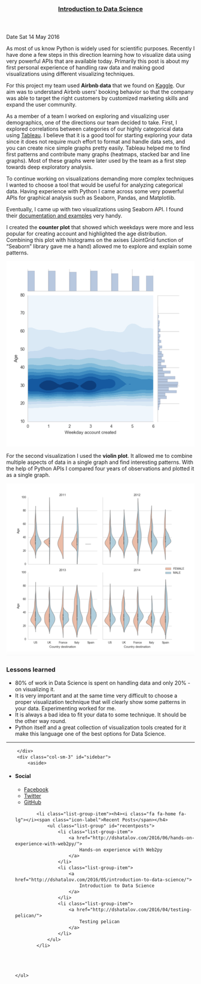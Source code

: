 <body>
<div class="container">
    <div class="row">
        <div class="col-sm-9">
    <section id="content">
        <article>
            <header class="page-header">
                <h1>
                    <a href="http://dshatalov.com/2016/05/introduction-to-data-science/"
                       rel="bookmark"
                       title="Permalink to Introduction to Data Science">
                        Introduction to Data Science
                    </a>
                </h1>
            </header>
            <div class="entry-content">
                <div class="panel">
                    <div class="panel-body">
<footer class="post-info">
    <span class="label label-default">Date</span>
    <span class="published">
        <i class="fa fa-calendar"></i><time datetime="2016-05-14T20:00:00-05:00"> Sat 14 May 2016</time>
    </span>





    
</footer><!-- /.post-info -->                    </div>
                </div>
                <p>As most of us know Python is widely used for scientific purposes. Recently I have done a few steps in this direction learning how to visualize data using very powerful APIs that are available today. Primarily this post is about my first personal experience of handling raw data and making good visualizations using different visualizing techniques. </p>
<p>For this project my team used <strong>Airbnb data</strong> that we found on <a href="https://www.kaggle.com/c/airbnb-recruiting-new-user-bookings">Kaggle</a>. Our aim was to understand Airbnb users' booking behavior so that the company was able to target the right customers by customized marketing skills and expand the user community.</p>
<p>As a member of a team I worked on exploring and visualizing user demographics, one of the directions our team decided to take. First, I explored correlations between categories of our highly categorical data using <a href="http://www.tableau.com/">Tableau</a>. I believe that it is a good tool for starting exploring your data since it does not require much effort to format and handle data sets, and you can create nice simple graphs pretty easily. Tableau helped me to find first patterns and contribute many graphs (heatmaps, stacked bar and line graphs). Most of these graphs were later used by the team as a first step towards deep exploratory analysis. </p>
<p>To continue working on visualizations demanding more complex techniques I wanted to choose a tool that would be useful for analyzing categorical data. Having experience with Python I came across some very powerful APIs for graphical analysis such as Seaborn, Pandas, and Matplotlib. </p>
<p>Eventually, I came up with two visualizations using Seaborn API. I found their <a href="https://stanford.edu/~mwaskom/software/seaborn/api.html">documentation and examples</a> very handy. </p>
<p>I created the <strong>counter plot</strong> that showed which weekdays were more and less popular for creating account and highlighted the age distribution. Combining this plot with histograms on the axises (JointGrid function of “Seaborn” library gave me a hand) allowed me to explore and explain some patterns.</p>
<p><img alt="graph1" src="graph1.jpg" /></p>
<p>For the second visualization I used the <strong>violin plot</strong>. It allowed me to combine multiple aspects of data in a single graph and find interesting patterns. With the help of Python APIs I compared four years of observations and plotted it as a single graph. </p>
<p><img alt="graph2" src="graph2.jpg" /></p>
<h3>Lessons learned</h3>
<ul>
<li>80% of work in Data Science is spent on handling data and only 20% - on visualizing it. </li>
<li>It is very important and at the same time very difficult to choose a proper visualization technique that will clearly show some patterns in your data. Experimenting worked for me.</li>
<li>It is always a bad idea to fit your data to some technique. It should be the other way round. </li>
<li>Python itself and a great collection of visualization tools created for it make this language one of the best options for Data Science.</li>
</ul>
            </div>
            <!-- /.entry-content -->
    <hr />
        </article>
    </section>

        </div>
        <div class="col-sm-3" id="sidebar">
            <aside>

<section class="well well-sm">
    <ul class="list-group list-group-flush">
            <li class="list-group-item"><h4><i class="fa fa-home fa-lg"></i><span class="icon-label">Social</span></h4>
              <ul class="list-group" id="social">
                <li class="list-group-item"><a href="https://www.facebook.com/shatalov.da"><i class="fa fa-facebook-square fa-lg"></i> Facebook</a></li>
                <li class="list-group-item"><a href="https://twitter.com/DmitryShatalov"><i class="fa fa-twitter-square fa-lg"></i> Twitter</a></li>
                <li class="list-group-item"><a href="https://github.com/shatalovdm"><i class="fa fa-github-square fa-lg"></i> GitHub</a></li>
              </ul>
            </li>

            <li class="list-group-item"><h4><i class="fa fa-home fa-lg"></i><span class="icon-label">Recent Posts</span></h4>
                <ul class="list-group" id="recentposts">
                    <li class="list-group-item">
                        <a href="http://dshatalov.com/2016/06/hands-on-experience-with-web2py/">
                            Hands-on experience with Web2py
                        </a>
                    </li>
                    <li class="list-group-item">
                        <a href="http://dshatalov.com/2016/05/introduction-to-data-science/">
                            Introduction to Data Science
                        </a>
                    </li>
                    <li class="list-group-item">
                        <a href="http://dshatalov.com/2016/04/testing-pelican/">
                            Testing pelican
                        </a>
                    </li>
                </ul>
            </li>




    </ul>
</section>
            </aside>
        </div>
    </div>
</div>
</body>
</html>
